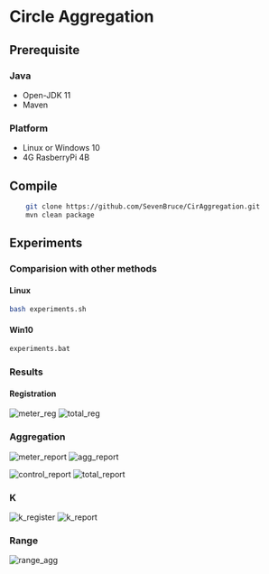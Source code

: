 # Circle Aggregation

## Prerequisite

### Java

- Open-JDK 11
- Maven

### Platform

- Linux or Windows 10
- 4G RasberryPi 4B

## Compile

``` bash
    git clone https://github.com/SevenBruce/CirAggregation.git
    mvn clean package
```

## Experiments

### Comparision with other methods

#### Linux

``` bash
bash experiments.sh
```

#### Win10

``` bash
experiments.bat
```

### Results

#### Registration

![meter_reg](python/figs/meter_reg.svg) ![total_reg](python/figs/total_reg.svg)

### Aggregation

![meter_report](python/figs/meter_report.svg) ![agg_report](python/figs/agg_report.svg)

![control_report](python/figs/control_report.svg) ![total_report](python/figs/total_report.svg)

### K

![k_register](python/figs/k_register.svg) ![k_report](python/figs/aggregation_k.svg)

### Range

![range_agg](python/figs/aggregation_range.svg)
